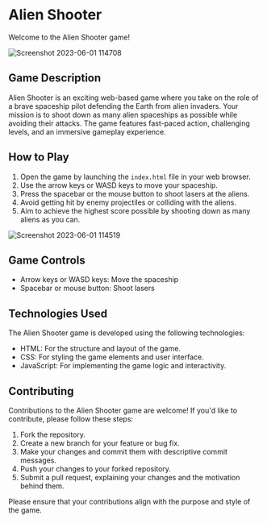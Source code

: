 # Alien Shooter

Welcome to the Alien Shooter game!

![Screenshot 2023-06-01 114708](https://github.com/soorjya/Game_Mix/assets/99492724/738b0cfc-8815-4908-8c10-fd888e7c993b)

## Game Description

Alien Shooter is an exciting web-based game where you take on the role of a brave spaceship pilot defending the Earth from alien invaders. Your mission is to shoot down as many alien spaceships as possible while avoiding their attacks. The game features fast-paced action, challenging levels, and an immersive gameplay experience.

## How to Play

1. Open the game by launching the `index.html` file in your web browser.
2. Use the arrow keys or WASD keys to move your spaceship.
3. Press the spacebar or the mouse button to shoot lasers at the aliens.
4. Avoid getting hit by enemy projectiles or colliding with the aliens.
5. Aim to achieve the highest score possible by shooting down as many aliens as you can.



![Screenshot 2023-06-01 114519](https://github.com/soorjya/Game_Mix/assets/99492724/f3c177a4-eb87-449f-bd05-d9e503290322)



## Game Controls

- Arrow keys or WASD keys: Move the spaceship
- Spacebar or mouse button: Shoot lasers

## Technologies Used

The Alien Shooter game is developed using the following technologies:

- HTML: For the structure and layout of the game.
- CSS: For styling the game elements and user interface.
- JavaScript: For implementing the game logic and interactivity.

## Contributing

Contributions to the Alien Shooter game are welcome! If you'd like to contribute, please follow these steps:

1. Fork the repository.
2. Create a new branch for your feature or bug fix.
3. Make your changes and commit them with descriptive commit messages.
4. Push your changes to your forked repository.
5. Submit a pull request, explaining your changes and the motivation behind them.

Please ensure that your contributions align with the purpose and style of the game.
